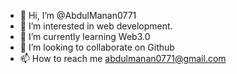 - 👋 Hi, I’m @AbdulManan0771
- 👀 I’m interested in web development.
- 🌱 I’m currently learning Web3.0
- 💞️ I’m looking to collaborate on Github
- 📫 How to reach me abdulmanan0771@gmail.com

<!---
AbdulManan0771/AbdulManan0771 is a ✨ special ✨ repository because its `README.md` (this file) appears on your GitHub profile.
You can click the Preview link to take a look at your changes.
--->
